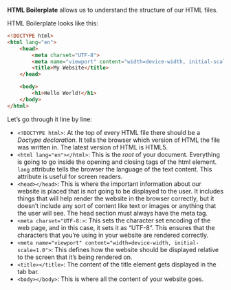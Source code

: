 **HTML Boilerplate** allows us to understand the structure of our HTML files.

HTML Boilerplate looks like this:

```html
<!DOCTYPE html>
<html lang="en">
	<head>
		<meta charset="UTF-8">
		<meta name="viewport" content="width=device-width, initial-scale=1.0">
		<title>My Website</title>
	</head>

	<body>
		<h1>Hello World!</h1>
	</body>
</html>
```

Let’s go through it line by line:
- `<!DOCTYPE html>`: At the top of every HTML file there should be a *Doctype declaration*. It tells the browser which version of HTML the file was written in. The latest version of HTML is HTML5.
- `<html lang="en"></html>`: This is the *root* of your document. Everything is going to go inside the opening and closing tags of the html element. `lang` attribute tells the browser the language of the text content. This attribute is useful for screen readers.
- `<head></head>`: This is where the important information about our website is placed that is not going to be displayed to the user. It includes things that will help render the website in the browser correctly, but it doesn’t include any sort of content like text or images or anything that the user will see. The head section must always have the meta tag.
- `<meta charset="UTF-8:>`: This sets the character set encoding of the web page, and in this case, it sets it as “UTF-8”. This ensures that the characters that you’re using in your website are rendered correctly.
- `<meta name="viewport" content="width=device-width, initial-scale=1.0">`: This defines how the website should be displayed relative to the screen that it’s being rendered on.
- `<title></title>`: The content of the title element gets displayed in the tab bar.
- `<body></body>`:  This is where all the content of your website goes.